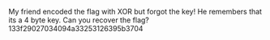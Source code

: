 My friend encoded the flag with XOR but forgot the key! He remembers that its a 4 byte key. Can you recover the flag? 133f29027034094a33253126395b3704

